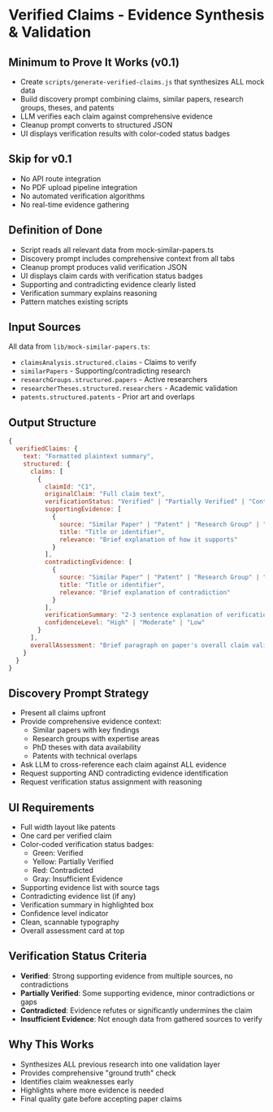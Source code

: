 # Verified Claims - Evidence Synthesis & Validation

## Minimum to Prove It Works (v0.1)
- Create `scripts/generate-verified-claims.js` that synthesizes ALL mock data
- Build discovery prompt combining claims, similar papers, research groups, theses, and patents
- LLM verifies each claim against comprehensive evidence
- Cleanup prompt converts to structured JSON
- UI displays verification results with color-coded status badges

## Skip for v0.1
- No API route integration
- No PDF upload pipeline integration
- No automated verification algorithms
- No real-time evidence gathering

## Definition of Done
- Script reads all relevant data from mock-similar-papers.ts
- Discovery prompt includes comprehensive context from all tabs
- Cleanup prompt produces valid verification JSON
- UI displays claim cards with verification status badges
- Supporting and contradicting evidence clearly listed
- Verification summary explains reasoning
- Pattern matches existing scripts

## Input Sources
All data from `lib/mock-similar-papers.ts`:
- `claimsAnalysis.structured.claims` - Claims to verify
- `similarPapers` - Supporting/contradicting research
- `researchGroups.structured.papers` - Active researchers
- `researcherTheses.structured.researchers` - Academic validation
- `patents.structured.patents` - Prior art and overlaps

## Output Structure
```javascript
{
  verifiedClaims: {
    text: "Formatted plaintext summary",
    structured: {
      claims: [
        {
          claimId: "C1",
          originalClaim: "Full claim text",
          verificationStatus: "Verified" | "Partially Verified" | "Contradicted" | "Insufficient Evidence",
          supportingEvidence: [
            {
              source: "Similar Paper" | "Patent" | "Research Group" | "Thesis",
              title: "Title or identifier",
              relevance: "Brief explanation of how it supports"
            }
          ],
          contradictingEvidence: [
            {
              source: "Similar Paper" | "Patent" | "Research Group" | "Thesis",
              title: "Title or identifier",
              relevance: "Brief explanation of contradiction"
            }
          ],
          verificationSummary: "2-3 sentence explanation of verification status and reasoning",
          confidenceLevel: "High" | "Moderate" | "Low"
        }
      ],
      overallAssessment: "Brief paragraph on paper's overall claim validity"
    }
  }
}
```

## Discovery Prompt Strategy
- Present all claims upfront
- Provide comprehensive evidence context:
  - Similar papers with key findings
  - Research groups with expertise areas
  - PhD theses with data availability
  - Patents with technical overlaps
- Ask LLM to cross-reference each claim against ALL evidence
- Request supporting AND contradicting evidence identification
- Request verification status assignment with reasoning

## UI Requirements
- Full width layout like patents
- One card per verified claim
- Color-coded verification status badges:
  - Green: Verified
  - Yellow: Partially Verified
  - Red: Contradicted
  - Gray: Insufficient Evidence
- Supporting evidence list with source tags
- Contradicting evidence list (if any)
- Verification summary in highlighted box
- Confidence level indicator
- Clean, scannable typography
- Overall assessment card at top

## Verification Status Criteria
- **Verified**: Strong supporting evidence from multiple sources, no contradictions
- **Partially Verified**: Some supporting evidence, minor contradictions or gaps
- **Contradicted**: Evidence refutes or significantly undermines the claim
- **Insufficient Evidence**: Not enough data from gathered sources to verify

## Why This Works
- Synthesizes ALL previous research into one validation layer
- Provides comprehensive "ground truth" check
- Identifies claim weaknesses early
- Highlights where more evidence is needed
- Final quality gate before accepting paper claims
